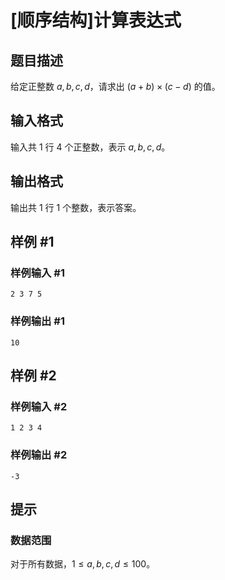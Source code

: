 # [顺序结构]计算表达式

## 题目描述

给定正整数 $a,b,c,d$，请求出 $(a+b)\times (c-d)$ 的值。

## 输入格式

输入共 $1$ 行 $4$ 个正整数，表示 $a,b,c,d$。

## 输出格式

输出共 $1$ 行 $1$ 个整数，表示答案。

## 样例 #1

### 样例输入 #1

```
2 3 7 5
```

### 样例输出 #1

```
10
```

## 样例 #2

### 样例输入 #2

```
1 2 3 4
```

### 样例输出 #2

```
-3
```

## 提示

### 数据范围

对于所有数据，$1\leq a,b,c,d\leq 100$。